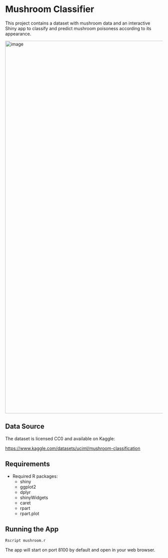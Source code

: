 # Mushroom Classifier

This project contains a dataset with mushroom data and an interactive Shiny app to classify and predict mushroom poisoness according to its appearance.

<img width="2545" height="1189" alt="image" src="https://github.com/user-attachments/assets/3187d653-e00d-47b1-ac21-ea1df580e40d" />

## Data Source

The dataset is licensed CC0 and available on Kaggle:

https://www.kaggle.com/datasets/uciml/mushroom-classification

## Requirements

- Required R packages:
  - shiny
  - ggplot2
  - dplyr
  - shinyWidgets
  - caret
  - rpart
  - rpart.plot

## Running the App

```
Rscript mushroom.r
```

The app will start on port 8100 by default and open in your web browser.
